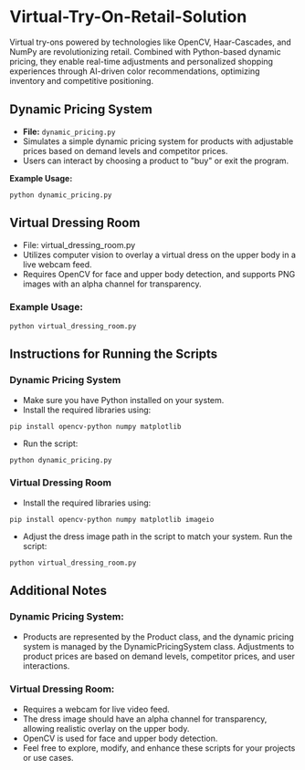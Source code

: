 # Virtual-Try-On-Retail-Solution
Virtual try-ons powered by technologies like OpenCV, Haar-Cascades, and NumPy are revolutionizing retail. Combined with Python-based dynamic pricing, they enable real-time adjustments and personalized shopping experiences through AI-driven color recommendations, optimizing inventory and competitive positioning.

## Dynamic Pricing System
- **File:** `dynamic_pricing.py`
- Simulates a simple dynamic pricing system for products with adjustable prices based on demand levels and competitor prices.
- Users can interact by choosing a product to "buy" or exit the program.

**Example Usage:**
```
python dynamic_pricing.py
```
## Virtual Dressing Room
- File: virtual_dressing_room.py
- Utilizes computer vision to overlay a virtual dress on the upper body in a live webcam feed.
- Requires OpenCV for face and upper body detection, and supports PNG images with an alpha channel for transparency.
### Example Usage:
```
python virtual_dressing_room.py
```
## Instructions for Running the Scripts
### Dynamic Pricing System
- Make sure you have Python installed on your system.
- Install the required libraries using:
```
pip install opencv-python numpy matplotlib
```
- Run the script:
```
python dynamic_pricing.py
```
### Virtual Dressing Room
- Install the required libraries using:
```
pip install opencv-python numpy matplotlib imageio
```
- Adjust the dress image path in the script to match your system.
Run the script:
```
python virtual_dressing_room.py
```
## Additional Notes
### Dynamic Pricing System:
- Products are represented by the Product class, and the dynamic pricing system is managed by the DynamicPricingSystem class.
Adjustments to product prices are based on demand levels, competitor prices, and user interactions.

### Virtual Dressing Room:
- Requires a webcam for live video feed.
- The dress image should have an alpha channel for transparency, allowing realistic overlay on the upper body.
- OpenCV is used for face and upper body detection.
- Feel free to explore, modify, and enhance these scripts for your projects or use cases.

